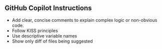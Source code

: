 ## GitHub Copilot Instructions
- Add clear, concise comments to explain complex logic or non-obvious code.
- Follow KISS principles
- Use descriptive variable names
- Show only diff of files being suggested